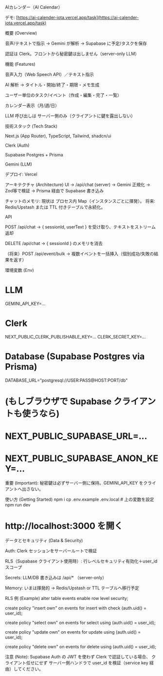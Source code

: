 AIカレンダー（AI Calendar）

デモ: [https://ai-calender-iota.vercel.app/task](https://ai-calender-iota.vercel.app/task)

概要 (Overview)

音声/テキストで指示 → Gemini が解析 → Supabase に予定/タスクを保存

認証は Clerk。フロントから秘密鍵は出しません（server-only LLM）

機能 (Features)

音声入力（Web Speech API）／テキスト指示

AI 解析 → タイトル・開始/終了・期限・メモ生成

ユーザー単位のタスク/イベント（作成・編集・完了・一覧）

カレンダー表示（月/週/日）

LLM 呼び出しは サーバー側のみ（クライアントに鍵を露出しない）

技術スタック (Tech Stack)

Next.js (App Router), TypeScript, Tailwind, shadcn/ui

Clerk (Auth)

Supabase Postgres + Prisma

Gemini (LLM)

デプロイ: Vercel

アーキテクチャ (Architecture)
UI → /api/chat (server) → Gemini 正規化 → Zod等で検証 → Prisma 経由で Supabase 書き込み


チャットのメモリ: 現状は プロセス内 Map（インスタンスごとに揮発）。
将来: Redis/Upstash または TTL 付きテーブルで永続化。

API

POST /api/chat → { sessionId, userText } を受け取り、テキストをストリーム返却

DELETE /api/chat → { sessionId } のメモリを消去

（将来）POST /api/event/bulk → 複数イベントを一括挿入（個別成功/失敗の結果を返す）

環境変数 (Env)
# LLM
GEMINI_API_KEY=...

# Clerk
NEXT_PUBLIC_CLERK_PUBLISHABLE_KEY=...
CLERK_SECRET_KEY=...

# Database (Supabase Postgres via Prisma)
DATABASE_URL="postgresql://USER:PASS@HOST:PORT/db"

# (もしブラウザで Supabase クライアントも使うなら)
# NEXT_PUBLIC_SUPABASE_URL=...
# NEXT_PUBLIC_SUPABASE_ANON_KEY=...


重要 (Important): 秘密鍵は必ずサーバー側に保持。GEMINI_API_KEY をクライアントへ出さない。

使い方 (Getting Started)
npm i
cp .env.example .env.local   # 上の変数を設定
npm run dev
# http://localhost:3000 を開く

データとセキュリティ (Data & Security)

Auth: Clerk セッションをサーバールートで検証

RLS（Supabase クライアント使用時）: 行レベルセキュリティ有効化＋user_id スコープ

Secrets: LLM/DB 書き込みは /api/* （server-only）

Memory: いまは揮発的 → Redis/Upstash or TTL テーブルへ移行予定

RLS 例 (Example)
alter table events enable row level security;

create policy "insert own" on events
for insert with check (auth.uid() = user_id);

create policy "select own" on events
for select using (auth.uid() = user_id);

create policy "update own" on events
for update using (auth.uid() = user_id);

create policy "delete own" on events
for delete using (auth.uid() = user_id);


注意 (Note): Supabase Auth の JWT を使わず Clerk で認証している場合、
クライアント任せにせず サーバー側ハンドラで user_id を検証（service key 経由）してください。

